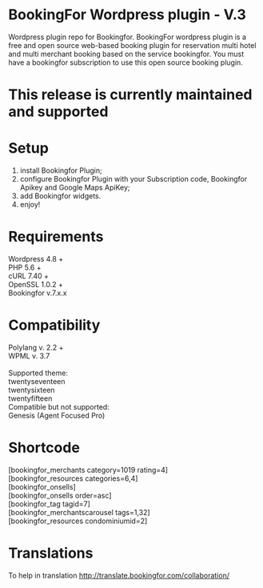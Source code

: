 # BookingFor Wordpress plugin - V.3
Wordpress plugin repo for Bookingfor. BookingFor wordpress plugin is a free and open source web-based booking plugin for reservation multi hotel and multi merchant booking based on the service bookingfor. You must have a bookingfor subscription to use this open source booking plugin.

# This release is currently maintained and supported

# Setup
1. install Bookingfor Plugin;<br/>
3. configure Bookingfor Plugin with your Subscription code, Bookingfor Apikey and Google Maps ApiKey;<br/>
5. add Bookingfor widgets.<br/>
6. enjoy!<br />

# Requirements
Wordpress  4.8 +<br/>
PHP 5.6 +<br/>
cURL 7.40 +<br/>
OpenSSL 1.0.2 +<br/>
Bookingfor v.7.x.x

# Compatibility
Polylang v. 2.2 +<br/>
WPML v. 3.7<br/><br/>
Supported theme: <br/>
twentyseventeen<br/>
twentysixteen<br/>
twentyfifteen<br/>
Compatible but not supported:<br/>
Genesis (Agent Focused Pro)

# Shortcode
[bookingfor_merchants category=1019 rating=4]<br/>
[bookingfor_resources categories=6,4]<br/>
[bookingfor_onsells]<br/>
[bookingfor_onsells order=asc]<br/>
[bookingfor_tag tagid=7]<br/>
[bookingfor_merchantscarousel tags=1,32]<br/>
[bookingfor_resources condominiumid=2]

# Translations
To help in translation http://translate.bookingfor.com/collaboration/
